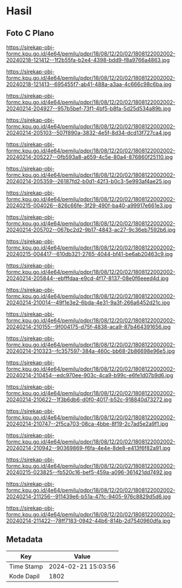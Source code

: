 # Hasil

## Foto C Plano

https://sirekap-obj-formc.kpu.go.id/4e64/pemilu/pdpr/18/08/12/20/02/1808122002002-20240218-121412--1f2b55fa-b2e4-4398-bdd9-f8a9766a4863.jpg

https://sirekap-obj-formc.kpu.go.id/4e64/pemilu/pdpr/18/08/12/20/02/1808122002002-20240218-121413--695455f7-ab41-488a-a3aa-4c666c98c6ba.jpg

https://sirekap-obj-formc.kpu.go.id/4e64/pemilu/pdpr/18/08/12/20/02/1808122002002-20240214-204927--957b5bef-73f1-4bf5-b8fa-5d25d534a89b.jpg

https://sirekap-obj-formc.kpu.go.id/4e64/pemilu/pdpr/18/08/12/20/02/1808122002002-20240214-205103--507f890a-3832-4e5f-8d34-dcd13f727ca4.jpg

https://sirekap-obj-formc.kpu.go.id/4e64/pemilu/pdpr/18/08/12/20/02/1808122002002-20240214-205227--0fb593a8-a659-4c5e-80a4-876860f25110.jpg

https://sirekap-obj-formc.kpu.go.id/4e64/pemilu/pdpr/18/08/12/20/02/1808122002002-20240214-205359--26187fd2-b0d1-42f3-b0c3-5e993af4ae25.jpg

https://sirekap-obj-formc.kpu.go.id/4e64/pemilu/pdpr/18/08/12/20/02/1808122002002-20240215-004026--826c66fe-3f29-490f-ba40-a99917e661e3.jpg

https://sirekap-obj-formc.kpu.go.id/4e64/pemilu/pdpr/18/08/12/20/02/1808122002002-20240214-205702--067bc2d2-9b17-4843-ac27-9c36eb7592b6.jpg

https://sirekap-obj-formc.kpu.go.id/4e64/pemilu/pdpr/18/08/12/20/02/1808122002002-20240215-004417--610db321-2765-4044-bf41-be6ab20463c9.jpg

https://sirekap-obj-formc.kpu.go.id/4e64/pemilu/pdpr/18/08/12/20/02/1808122002002-20240214-205844--ebfffdaa-e9cd-4f17-8137-08e0f6eeed4d.jpg

https://sirekap-obj-formc.kpu.go.id/4e64/pemilu/pdpr/18/08/12/20/02/1808122002002-20240214-210014--49f1e3e2-6bda-4e31-9a3f-266a6452d21c.jpg

https://sirekap-obj-formc.kpu.go.id/4e64/pemilu/pdpr/18/08/12/20/02/1808122002002-20240214-210155--9f004175-d75f-4838-aca9-87b464391656.jpg

https://sirekap-obj-formc.kpu.go.id/4e64/pemilu/pdpr/18/08/12/20/02/1808122002002-20240214-210323--fc357597-384a-460c-bb68-2b86698e96e5.jpg

https://sirekap-obj-formc.kpu.go.id/4e64/pemilu/pdpr/18/08/12/20/02/1808122002002-20240214-210454--edc970ee-903c-4ca9-b99c-e6fe1d07b9d6.jpg

https://sirekap-obj-formc.kpu.go.id/4e64/pemilu/pdpr/18/08/12/20/02/1808122002002-20240214-210622--1f3b6db6-d0f0-4017-b52c-918840d73272.jpg

https://sirekap-obj-formc.kpu.go.id/4e64/pemilu/pdpr/18/08/12/20/02/1808122002002-20240214-210747--2f5ca703-08ca-4bbe-8f19-2c7ad5e2a9f1.jpg

https://sirekap-obj-formc.kpu.go.id/4e64/pemilu/pdpr/18/08/12/20/02/1808122002002-20240214-210942--90369869-f6fa-4e4e-8de8-e413f6f82a91.jpg

https://sirekap-obj-formc.kpu.go.id/4e64/pemilu/pdpr/18/08/12/20/02/1808122002002-20240215-023825--fb520c16-bef5-459a-a096-361421dd7492.jpg

https://sirekap-obj-formc.kpu.go.id/4e64/pemilu/pdpr/18/08/12/20/02/1808122002002-20240214-211256--911439e6-b51a-47fc-9405-976c8829d5d6.jpg

https://sirekap-obj-formc.kpu.go.id/4e64/pemilu/pdpr/18/08/12/20/02/1808122002002-20240214-211422--78ff7183-0942-44b6-814b-2d7540960dfa.jpg


## Metadata

| Key        | Value               |
| ---------- | ------------------- |
| Time Stamp | 2024-02-21 15:03:56 |
| Kode Dapil | 1802                |




